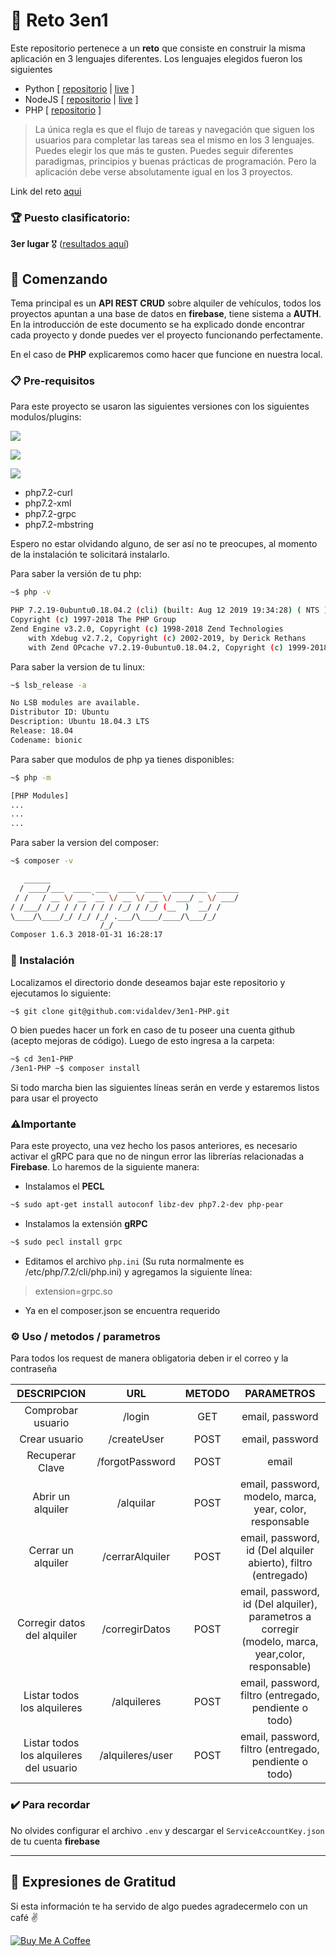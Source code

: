# :pencil: Reto 3en1

Este repositorio pertenece a un **reto** que consiste en construir la misma aplicación en 3 lenguajes diferentes. Los lenguajes elegidos fueron los siguientes

* Python [ [repositorio](https://github.com/vidaldev/3en1-Python) | [live](https://repl.it/@vidaldev/3en1-Python) ]
* NodeJS [ [repositorio](https://github.com/vidaldev/3en1-NodeJs) | [live](https://repl.it/@vidaldev/3en1-NodeJs) ]
* PHP [ [repositorio](https://github.com/vidaldev/3en1-PHP) ]

>La única regla es que el flujo de tareas y navegación que siguen los usuarios para completar las tareas sea el mismo en los 3 lenguajes. Puedes elegir los que más te gusten. Puedes seguir diferentes paradigmas, principios y buenas prácticas de programación. Pero la aplicación debe verse absolutamente igual en los 3 proyectos.

Link del reto [aqui](https://platzi.com/blog/platziretos-3-languages-challenge/)

### :trophy: Puesto clasificatorio: 

**3er lugar** :medal_military: ([resultados aquí](https://github.com/juandc/3-languages-challenge))

## 🚀 Comenzando

Tema principal es un **API REST CRUD** sobre alquiler de vehículos, todos los proyectos apuntan a una base de datos en **firebase**, tiene sistema a **AUTH**. En la introducción de este documento se ha explicado donde encontrar cada proyecto y donde puedes ver el proyecto funcionando perfectamente.

En el caso de **PHP** explicaremos como hacer que funcione en nuestra local.

### 📋 Pre-requisitos

Para este proyecto se usaron las siguientes versiones con los siguientes modulos/plugins:

![](https://img.shields.io/badge/_Composer_-1.6.3-blue)

![](https://img.shields.io/badge/PHP_version-7.2.19-blue)

![](https://img.shields.io/badge/Ubuntu_LTS-18.04.3-blue)

* php7.2-curl
* php7.2-xml
* php7.2-grpc
* php7.2-mbstring

Espero no estar olvidando alguno, de ser así no te preocupes, al momento de la instalación te solicitará instalarlo.

Para saber la versión de tu php:

```bash
~$ php -v

PHP 7.2.19-0ubuntu0.18.04.2 (cli) (built: Aug 12 2019 19:34:28) ( NTS )
Copyright (c) 1997-2018 The PHP Group
Zend Engine v3.2.0, Copyright (c) 1998-2018 Zend Technologies
    with Xdebug v2.7.2, Copyright (c) 2002-2019, by Derick Rethans
    with Zend OPcache v7.2.19-0ubuntu0.18.04.2, Copyright (c) 1999-2018, by Zend Technologies
```

Para saber la version de tu linux:

```bash
~$ lsb_release -a

No LSB modules are available.
Distributor ID: Ubuntu
Description: Ubuntu 18.04.3 LTS
Release: 18.04
Codename: bionic
```

Para saber que modulos de php ya tienes disponibles:

```bash
~$ php -m

[PHP Modules]
...
...
...
```

Para saber la version del composer:

```bash
~$ composer -v

   ______
  / ____/___  ____ ___  ____  ____  ________  _____
 / /   / __ \/ __ `__ \/ __ \/ __ \/ ___/ _ \/ ___/
/ /___/ /_/ / / / / / / /_/ / /_/ (__  )  __/ /
\____/\____/_/ /_/ /_/ .___/\____/____/\___/_/
                    /_/
Composer 1.6.3 2018-01-31 16:28:17
```


### 🔧 Instalación

Localizamos el directorio donde deseamos bajar este repositorio y ejecutamos lo siguiente:

```bash
~$ git clone git@github.com:vidaldev/3en1-PHP.git
```

O bien puedes hacer un fork en caso de tu poseer una cuenta github (acepto mejoras de código). Luego de esto ingresa a la carpeta:

```bash
~$ cd 3en1-PHP
/3en1-PHP ~$ composer install
```

Si todo marcha bien las siguientes líneas serán en verde y estaremos listos para usar el proyecto

### ⚠️Importante

Para este proyecto, una vez hecho los pasos anteriores, es necesario activar el gRPC para que no de ningun error las librerías relacionadas a **Firebase**. Lo haremos de la siguiente manera:

* Instalamos el **PECL**

```bash
~$ sudo apt-get install autoconf libz-dev php7.2-dev php-pear
```

* Instalamos la extensión **gRPC**

```bash
~$ sudo pecl install grpc
```

* Editamos el archivo `php.ini` (Su ruta normalmente es /etc/php/7.2/cli/php.ini) y agregamos la siguiente línea:

> extension=grpc.so

* Ya en el composer.json se encuentra requerido

### ⚙️ Uso / metodos / parametros

Para todos los request de manera obligatoria deben ir el correo y la contraseña

|               DESCRIPCION               |        URL       | METODO |                                             PARAMETROS                                            |
|:---------------------------------------:|:----------------:|:------:|:-------------------------------------------------------------------------------------------------:|
| Comprobar usuario                       | /login           |   GET  | email, password                                                                                   |
| Crear usuario                           | /createUser      |  POST  | email, password                                                                                   |
| Recuperar Clave                         |  /forgotPassword |  POST  | email                                                                                             |
| Abrir un alquiler                       | /alquilar        |  POST  | email, password, modelo, marca, year, color, responsable                                          |
| Cerrar un alquiler                      | /cerrarAlquiler  |  POST  | email, password, id (Del alquiler abierto), filtro (entregado)                                    |
| Corregir datos del alquiler             | /corregirDatos   |  POST  | email, password, id (Del alquiler), parametros a corregir (modelo, marca, year,color, responsable) |
| Listar todos los alquileres             | /alquileres      |  POST  | email, password, filtro (entregado, pendiente o todo)                                             |
| Listar todos los alquileres del usuario | /alquileres/user |  POST  | email, password, filtro (entregado, pendiente o todo)                                             |


### ✔️ Para recordar

No olvides configurar el archivo `.env` y descargar el `ServiceAccountKey.json` de tu cuenta **firebase**

---

## 🎁 Expresiones de Gratitud

Si esta información te ha servido de algo puedes agradecermelo con un café ✌️

[![Buy Me A Coffee](https://bmc-cdn.nyc3.digitaloceanspaces.com/BMC-button-images/custom_images/orange_img.png)](https://www.buymeacoffee.com/38VZtiLPJ)